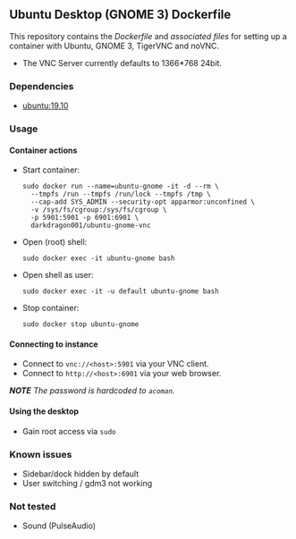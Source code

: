 ## Ubuntu Desktop (GNOME 3) Dockerfile


This repository contains the *Dockerfile* and *associated files* for setting up a container with Ubuntu, GNOME 3, TigerVNC and noVNC.

* The VNC Server currently defaults to 1366*768 24bit.

### Dependencies

* [ubuntu:19.10](https://hub.docker.com/_/ubuntu)


### Usage

#### Container actions

* Start container:

      sudo docker run --name=ubuntu-gnome -it -d --rm \
        --tmpfs /run --tmpfs /run/lock --tmpfs /tmp \
        --cap-add SYS_ADMIN --security-opt apparmor:unconfined \
        -v /sys/fs/cgroup:/sys/fs/cgroup \
        -p 5901:5901 -p 6901:6901 \
        darkdragon001/ubuntu-gnome-vnc

* Open (root) shell:

      sudo docker exec -it ubuntu-gnome bash

* Open shell as user:

      sudo docker exec -it -u default ubuntu-gnome bash

* Stop container:

      sudo docker stop ubuntu-gnome

#### Connecting to instance

* Connect to `vnc://<host>:5901` via your VNC client.
* Connect to `http://<host>:6901` via your web browser.

_**NOTE** The password is hardcoded to `acoman`._

#### Using the desktop

* Gain root access via `sudo`


### Known issues

* Sidebar/dock hidden by default
* User switching / gdm3 not working

### Not tested

* Sound (PulseAudio)
